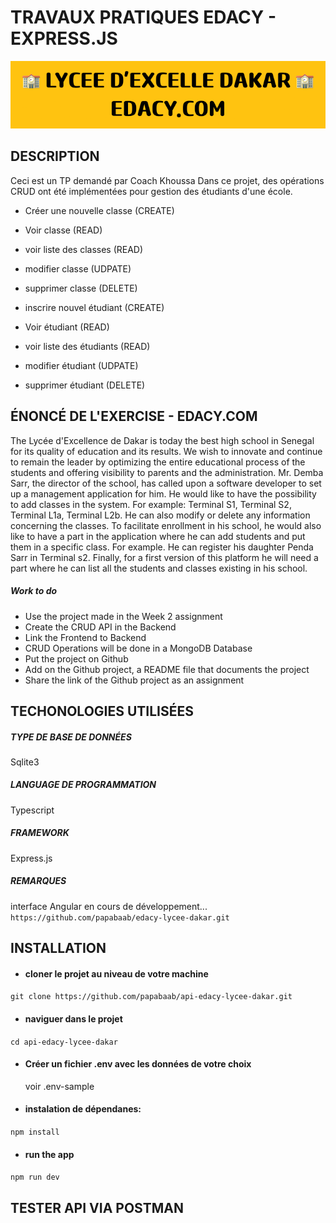 # TRAVAUX PRATIQUES EDACY - EXPRESS.JS
![LYCEE D'EXCELLENCE DAKAR - TP](src/assets/imgs/LYCEE_D'EXCELLE_DAKAR_EDACY.COM.png)
## DESCRIPTION
Ceci est un TP demandé par Coach Khoussa
Dans ce projet, des opérations CRUD ont été implémentées pour gestion des étudiants d'une école.
- Créer une nouvelle classe (CREATE)
- Voir classe (READ)
- voir liste des classes (READ)
- modifier classe (UDPATE)
- supprimer classe (DELETE)

- inscrire nouvel étudiant (CREATE)
- Voir étudiant (READ)
- voir liste des étudiants (READ)
- modifier étudiant (UDPATE)
- supprimer étudiant (DELETE)

## ÉNONCÉ DE L'EXERCISE - EDACY.COM
The Lycée d'Excellence de Dakar is today the best high school in Senegal for its quality of education and its results. We wish to innovate and continue to remain the leader by optimizing the entire educational process of the students and offering visibility to parents and the administration.
Mr. Demba Sarr, the director of the school, has called upon a software developer to set up a management application for him. He would like to have the possibility to add classes in the system. For example: Terminal S1, Terminal S2, Terminal L1a, Terminal L2b. He can also modify or delete any information concerning the classes.
To facilitate enrollment in his school, he would also like to have a part in the application where he can add students and put them in a specific class. For example. He can register his daughter Penda Sarr in Terminal s2.
Finally, for a first version of this platform he will need a part where he can list all the students and classes existing in his school.

##### Work to do

- Use the project made in the Week 2 assignment
- Create the CRUD API in the Backend
- Link the Frontend to Backend
- CRUD Operations will be done in a MongoDB Database
- Put the project on Github
- Add on the Github project, a README file that documents the project
- Share the link of the Github project as an assignment

## TECHONOLOGIES UTILISÉES
##### TYPE DE BASE DE DONNÉES
 Sqlite3
##### LANGUAGE DE PROGRAMMATION
 Typescript
##### FRAMEWORK
Express.js
##### REMARQUES
interface Angular en cours de développement...
`https://github.com/papabaab/edacy-lycee-dakar.git`

## INSTALLATION

- #### cloner le projet au niveau de votre machine
`git clone https://github.com/papabaab/api-edacy-lycee-dakar.git`

- #### naviguer dans le projet
`cd api-edacy-lycee-dakar`

- #### Créer un fichier .env avec les données de votre choix
  voir .env-sample

- #### instalation de dépendanes:
`npm install`

- #### run the app
`npm run dev`

## TESTER API VIA POSTMAN
